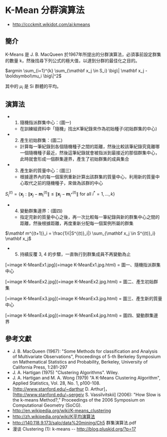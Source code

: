 # K-Mean 分群演算法

* <http://ccckmit.wikidot.com/ai:kmeans>

## 簡介

K-Means 是 J. B. MacQueen 於1967年所提出的分群演算法，必須事前設定群集的數量 k，然後找尋下列公式的極大值，以達到分群的最佳化之目的。

$argmin \sum_{i=1}^{k} \sum_{\mathbf x_j \in S_i} \big\| \mathbf x_j - \boldsymbol\mu_i \big\|^2$

其中的 $\mu_i$ 是 Si 群體的平均。

## 演算法

* 1. 隨機指派群集中心：(圖一)
	* 在訓練組資料中「隨機」找出K筆紀錄來作為初始種子(初始群集的中心)
* 2. 產生初始群集：(圖二)
	* 計算每一筆紀錄到各個隨機種子之間的距離，然後比較該筆紀錄究竟離哪一個隨機種子最近，然後這筆紀錄就會被指派到最接近的那個群集中心，此時就會形成一個群集邊界，產生了初始群集的成員集合
* 3. 產生新的質量中心：(圖三)
	* 根據邊界內的每一個案例重新計算出該群集的質量中心，利用新的質量中心取代之前的隨機種子，來做為該群的中心

 
$S_i^{(t)} = \left\{ \mathbf x_j : \big\| \mathbf x_j - \mathbf m^{(t)}_i \big\| \leq \big\| \mathbf x_j - \mathbf m^{(t)}_{i^*} \big\| \text{ for all }i^*=1,\ldots,k \right\}$

* 4. 變動群集邊界：(圖四)
	* 指定完新的質量中心之後，再一次比較每一筆紀錄與新的群集中心之間的距離，然後根據距離，再度重新分配每一個案例所屬的群集

$\mathbf m^{(t+1)}_i = \frac{1}{|S^{(t)}_i|} \sum_{\mathbf x_j \in S^{(t)}_i} \mathbf x_j$

* 5. 持續反覆 3, 4 的步驟，一直執行到群集成員不再變動為止

[=image K-MeanEx1.jpg](=image K-MeanEx1.jpg.html)
= 圖一、隨機指派群集中心

[=image K-MeanEx2.jpg](=image K-MeanEx2.jpg.html)
= 圖二、產生初始群集

[=image K-MeanEx3.jpg](=image K-MeanEx3.jpg.html)
= 圖三、產生新的質量中心

[=image K-MeanEx4.jpg](=image K-MeanEx4.jpg.html)
= 圖四、變動群集邊界


## 參考文獻
* J. B. MacQueen (1967): "Some Methods for classification and Analysis of Multivariate Observations", Proceedings of 5-th Berkeley Symposium on Mathematical Statistics and Probability, Berkeley, University of California Press, 1:281-297
* J. A. Hartigan (1975) "Clustering Algorithms". Wiley.
* J. A. Hartigan and M. A. Wong (1979) "A K-Means Clustering Algorithm", Applied Statistics, Vol. 28, No. 1, p100-108.
* [http://www.stanford.edu/~darthur D. Arthur]，[http://www.stanford.edu/~sergeiv S. Vassilvitskii] (2006): "How Slow is the k-means Method?," Proceedings of the 2006 Symposium on Computational Geometry (SoCG).
* http://en.wikipedia.org/wiki/K-means_clustering
* http://zh.wikipedia.org/wiki/K平均演算法
* http://140.118.9.173/salo/data%20mining/Ch5 群集演算法.pdf
* 漫谈 Clustering (1): k-means -- http://blog.pluskid.org/?p=17
